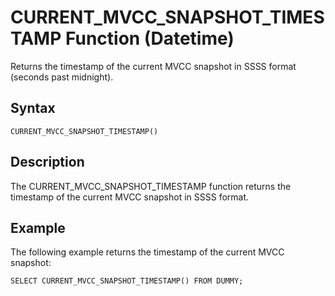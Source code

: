<!-- loiof15c8a4db42b46849c62c4f70d47abd2 -->

# CURRENT\_MVCC\_SNAPSHOT\_TIMESTAMP Function \(Datetime\)

Returns the timestamp of the current MVCC snapshot in SSSS format \(seconds past midnight\).



<a name="loiof15c8a4db42b46849c62c4f70d47abd2__sql_function_current_mvcc_snapshot_timestamp_1sql_function_current_mvcc_snapshot_timestamp_syntax"/>

## Syntax

```
CURRENT_MVCC_SNAPSHOT_TIMESTAMP()
```



<a name="loiof15c8a4db42b46849c62c4f70d47abd2__sql_function_current_mvcc_snapshot_timestamp_1sql_function_current_mvcc_snapshot_timestamp_description"/>

## Description

The CURRENT\_MVCC\_SNAPSHOT\_TIMESTAMP function returns the timestamp of the current MVCC snapshot in SSSS format.



<a name="loiof15c8a4db42b46849c62c4f70d47abd2__sql_function_current_mvcc_snapshot_timestamp_1sql_function_current_mvcc_snapshot_timestamp_examples"/>

## Example

The following example returns the timestamp of the current MVCC snapshot:

```
SELECT CURRENT_MVCC_SNAPSHOT_TIMESTAMP() FROM DUMMY;
```

